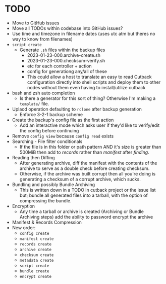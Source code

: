# TODO

* Move to GitHub issues
* Move all TODOs within codebase into GitHub issues?
* Use time and timezone in filename dates (uses utc atm but theres no way to know from filenames)
* `script create`
  * Generate `.sh` files within the backup files
    * 2023-01-23-000.archive-create.sh
    * 2023-01-23-000.checksum-verify.sh
    * etc for each controller + action
    * config for generationg any/all of these
    * This could allow a host to translate an easy to read Cutback configuration directly into shell
      scripts and deploy them to other nodes without them even having to install/utilize cutback
* bash and zsh auto completion
  * Is there a generator for this sort of thing? Otherwise I'm making a `template/` file.
* Uplaod operation defaulting to `rclone` after backup generation
  * Enforce 3-2-1 backup scheme
* Create the backup's config file as the first action
  * Add an interactive mode which asks user if they'd like to verify/edit the config before continuing
* Remove `config view` because `config read` exists
* Searching - File filter conditionals
  * If the file is in this folder or path pattern AND it's size is greater than 500MiB then add to *records* rather than *manifest* after *finding*.
* Reading then Diffing
  * After generating archive, diff the manifest with the contents of the archive to serve as a double check before creating checksum.
  * Otherwise, if the archive was built corrupt then all you're doing is generating a checksum of a corrupt archive, which sucks.
* Bundling and possibly Bundle Archiving
  * This is written down in a TODO in cutback project or the issue list but; bundle all generated files into a tarball, with the option of compressing the bundle.
* Encryption
  * Any time a tarball or archive is created (Archiving or Bundle Archiving steps) add the ability to password encrypt the archive
* Manifest & Records Compression
* New order:
  * `config create`
  * `manifest create`
  * `records create`
  * `archive create`
  * `checksum create`
  * `metadata create`
  * `script create`
  * `bundle create`
  * `encrypt create`



